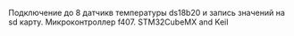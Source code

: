 Подключение до 8 датчикв температуры ds18b20 и запись значений на sd карту. Микроконтроллер f407.
STM32CubeMX and Keil
